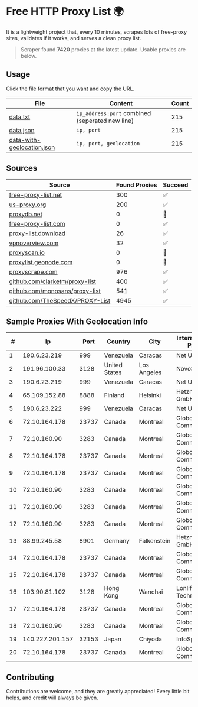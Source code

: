 
# Free HTTP Proxy List 🌍

It is a lightweight project that, every 10 minutes, scrapes lots of free-proxy sites, validates if it works, and serves a clean proxy list.


> Scraper found **7420** proxies at the latest update. Usable proxies are below.

## Usage

Click the file format that you want and copy the URL.


|File|Content|Count|
|----|-------|-----|
|[data.txt](https://raw.githubusercontent.com/themiralay/Proxy-List-World/master/data.txt)|`ip_address:port` combined (seperated new line)|215|
|[data.json](https://raw.githubusercontent.com/themiralay/Proxy-List-World/master/data.json)|`ip, port`|215|
|[data-with-geolocation.json](https://raw.githubusercontent.com/themiralay/Proxy-List-World/master/data-with-geolocation.json)|`ip, port, geolocation`|215|

## Sources

|Source|Found Proxies|Succeed|
|------|-------------|-------|
|[free-proxy-list.net](https://free-proxy-list.net)|300|✅|
|[us-proxy.org](https://www.us-proxy.org)|200|✅|
|[proxydb.net](http://proxydb.net)|0|🚫|
|[free-proxy-list.com](https://free-proxy-list.com/?page=&port=&type%5B%5D=http&type%5B%5D=https&up_time=0&search=Search)|0|✅|
|[proxy-list.download](https://www.proxy-list.download/HTTP)|26|✅|
|[vpnoverview.com](https://vpnoverview.com/privacy/anonymous-browsing/free-proxy-servers)|32|✅|
|[proxyscan.io](https://www.proxyscan.io)|0|🚫|
|[proxylist.geonode.com](https://proxylist.geonode.com/api/proxy-list?limit=300&page=1&sort_by=lastChecked&sort_type=desc&protocols=http,https)|0|🚫|
|[proxyscrape.com](https://api.proxyscrape.com/v2/?request=displayproxies&protocol=http&timeout=10000&country=all&ssl=all&anonymity=all)|976|✅|
|[github.com/clarketm/proxy-list](https://raw.githubusercontent.com/clarketm/proxy-list/master/proxy-list-raw.txt)|400|✅|
|[github.com/monosans/proxy-list](https://raw.githubusercontent.com/monosans/proxy-list/main/proxies/http.txt)|541|✅|
|[github.com/TheSpeedX/PROXY-List](https://raw.githubusercontent.com/TheSpeedX/PROXY-List/master/http.txt)|4945|✅|


## Sample Proxies With Geolocation Info

|#|Ip|Port|Country|City|Internet Service Provider|
|-|--|----|-------|----|-------------------------|
|1|190.6.23.219|999|Venezuela|Caracas|Net Uno|
|2|191.96.100.33|3128|United States|Los Angeles|NovoServe B.V.|
|3|190.6.23.219|999|Venezuela|Caracas|Net Uno|
|4|65.109.152.88|8888|Finland|Helsinki|Hetzner Online GmbH|
|5|190.6.23.222|999|Venezuela|Caracas|Net Uno|
|6|72.10.164.178|23737|Canada|Montreal|GloboTech Communications|
|7|72.10.160.90|3283|Canada|Montreal|GloboTech Communications|
|8|72.10.164.178|23737|Canada|Montreal|GloboTech Communications|
|9|72.10.164.178|23737|Canada|Montreal|GloboTech Communications|
|10|72.10.160.90|3283|Canada|Montreal|GloboTech Communications|
|11|72.10.160.90|3283|Canada|Montreal|GloboTech Communications|
|12|72.10.160.90|3283|Canada|Montreal|GloboTech Communications|
|13|88.99.245.58|8901|Germany|Falkenstein|Hetzner Online GmbH|
|14|72.10.164.178|23737|Canada|Montreal|GloboTech Communications|
|15|72.10.164.178|23737|Canada|Montreal|GloboTech Communications|
|16|103.90.81.102|3128|Hong Kong|Wanchai|Lonlife Technology Co.|
|17|72.10.164.178|23737|Canada|Montreal|GloboTech Communications|
|18|72.10.160.90|3283|Canada|Montreal|GloboTech Communications|
|19|140.227.201.157|32153|Japan|Chiyoda|InfoSphere|
|20|72.10.164.178|23737|Canada|Montreal|GloboTech Communications|



## Contributing

Contributions are welcome, and they are greatly appreciated! Every
little bit helps, and credit will always be given.

